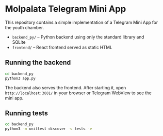 # Molpalata Telegram Mini App

This repository contains a simple implementation of a Telegram Mini App for the youth chamber.

* `backend_py/` – Python backend using only the standard library and SQLite
* `frontend/` – React frontend served as static HTML

## Running the backend

```bash
cd backend_py
python3 app.py
```

The backend also serves the frontend. After starting it, open
`http://localhost:3001/` in your browser or Telegram WebView to see the mini app.

## Running tests

```bash
cd backend_py
python3 -m unittest discover -s tests -v
```
